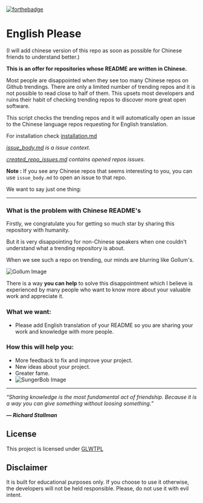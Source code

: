 [![forthebadge](https://forthebadge.com/images/badges/built-with-love.svg)](https://forthebadge.com)
# English Please 

(I will add chinese version of this repo as soon as possible for Chinese friends to understand better.)

**This is an offer for repositories whose README are written in Chinese.**

Most people are disappointed when they see too many Chinese repos on Github trendings. There are only a limited number of trending repos and it is not possible to read close to half of them. This upsets most developers and ruins their habit of checking trending repos to discover more great open software.

This script checks the trending repos and it will automatically open an issue to the Chinese language repos requesting for English translation. 

For installation check [installation.md](https://github.com/us/hey-dude/blob/master/installation.md)

_[issue_body.md](https://github.com/us/hey-dude/blob/master/issue_body.md) is a issue context._

_[created_repo_issues.md](https://github.com/us/hey-dude/blob/master/created_repo_issues.md) contains opened repos issues._

**Note :** If you see any Chinese repos that seems interesting to you, you can use `issue_body.md` to open an issue to that repo.

We want to say just one thing:

---

### What is the problem with Chinese README's

Firstly, we congratulate you for getting so much star by sharing this repository with humanity.

But it is very disappointing for non-Chinese speakers when one couldn't understand what a trending repository is about.

When we see such a repo on trending, our minds are blurring like Gollum's.

![Gollum Image](https://media.giphy.com/media/V4uGHRgz0zi6Y/giphy-downsized-large.gif)

There is a way **you can help** to solve this disappointment which I believe is experienced by many people who want to know more about your valuable work and appreciate it.

### What we want:
 - Please add English translation of your README so you are sharing your work and knowledge with more people.

### How this will help you:
 - More feedback to fix and improve your project.
 - New ideas about your project.
 - Greater fame.
 - ![SungerBob Image](https://media.giphy.com/media/3o7absbD7PbTFQa0c8/source.gif)

---

_“Sharing knowledge is the most fundamental act of friendship. Because it is a way you can give something without loosing something.”_

_**— Richard Stallman**_

## License
This project is licensed under [GLWTPL](https://github.com/us/hey-dude/blob/master/LICENSE)

## Disclaimer
It is built for educational purposes only. If you choose to use it otherwise, the developers will not be held responsible. Please, do not use it with evil intent.


